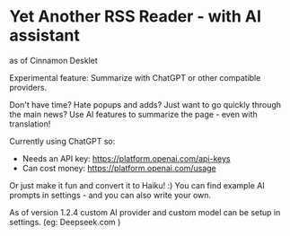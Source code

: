 # Yet Another RSS Reader - with AI assistant
as of Cinnamon Desklet 

Experimental feature: Summarize with ChatGPT or other compatible providers. 

  Don't have time? Hate popups and adds? Just want to go quickly through
  the main news? 
  Use AI features to summarize the page - even with translation!

  Currently using ChatGPT so: 
  - Needs an API key:   https://platform.openai.com/api-keys 
  - Can cost money:    	https://platform.openai.com/usage

  Or just make it fun and convert it to Haiku! :)
  You can find example AI prompts in settings - and you can also write your
  own.

  As of version 1.2.4 custom AI provider and custom model can be setup in
  settings. (eg: Deepseek.com )
